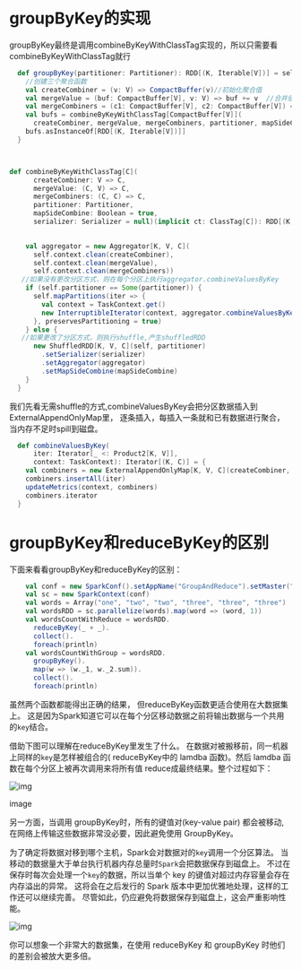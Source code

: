 # groupByKey的实现

groupByKey最终是调用combineByKeyWithClassTag实现的，所以只需要看combineByKeyWithClassTag就行

```scala
  def groupByKey(partitioner: Partitioner): RDD[(K, Iterable[V])] = self.withScope {
    //创建三个聚合函数
    val createCombiner = (v: V) => CompactBuffer(v)//初始化聚合值
    val mergeValue = (buf: CompactBuffer[V], v: V) => buf += v  //合并值
    val mergeCombiners = (c1: CompactBuffer[V], c2: CompactBuffer[V]) => c1 ++= c2//分区间合并
    val bufs = combineByKeyWithClassTag[CompactBuffer[V]](
      createCombiner, mergeValue, mergeCombiners, partitioner, mapSideCombine = false)
    bufs.asInstanceOf[RDD[(K, Iterable[V])]]
  }



def combineByKeyWithClassTag[C](
      createCombiner: V => C,
      mergeValue: (C, V) => C,
      mergeCombiners: (C, C) => C,
      partitioner: Partitioner,
      mapSideCombine: Boolean = true,
      serializer: Serializer = null)(implicit ct: ClassTag[C]): RDD[(K, C)] = self.withScope {

  
    val aggregator = new Aggregator[K, V, C](
      self.context.clean(createCombiner),
      self.context.clean(mergeValue),
      self.context.clean(mergeCombiners))
   //如果没有更改分区方式，则在每个分区上执行aggregator.combineValuesByKey
    if (self.partitioner == Some(partitioner)) {
      self.mapPartitions(iter => {
        val context = TaskContext.get()
        new InterruptibleIterator(context, aggregator.combineValuesByKey(iter, context))
      }, preservesPartitioning = true)
    } else {
   //如果更改了分区方式，则执行shuffle,产生shuffledRDD
      new ShuffledRDD[K, V, C](self, partitioner)
        .setSerializer(serializer)
        .setAggregator(aggregator)
        .setMapSideCombine(mapSideCombine)
    }
  }
```



我们先看无需shuffle的方式,combineValuesByKey会把分区数据插入到ExternalAppendOnlyMap里， 逐条插入，每插入一条就和已有数据进行聚合，当内存不足时spill到磁盘。

```scala
  def combineValuesByKey(
      iter: Iterator[_ <: Product2[K, V]],
      context: TaskContext): Iterator[(K, C)] = {
    val combiners = new ExternalAppendOnlyMap[K, V, C](createCombiner, mergeValue, mergeCombiners)
    combiners.insertAll(iter)
    updateMetrics(context, combiners)
    combiners.iterator
  }
```





# groupByKey和reduceByKey的区别

下面来看看groupByKey和reduceByKey的区别：

```scala
    val conf = new SparkConf().setAppName("GroupAndReduce").setMaster("local")
    val sc = new SparkContext(conf)
    val words = Array("one", "two", "two", "three", "three", "three")
    val wordsRDD = sc.parallelize(words).map(word => (word, 1))
    val wordsCountWithReduce = wordsRDD.
      reduceByKey(_ + _).
      collect().
      foreach(println)
    val wordsCountWithGroup = wordsRDD.
      groupByKey().
      map(w => (w._1, w._2.sum)).
      collect().
      foreach(println)
```

虽然两个函数都能得出正确的结果， 但reduceByKey函数更适合使用在大数据集上。 这是因为Spark知道它可以在每个分区移动数据之前将输出数据与一个共用的`key`结合。

借助下图可以理解在reduceByKey里发生了什么。 在数据对被搬移前，同一机器上同样的`key`是怎样被组合的( reduceByKey中的 lamdba 函数)。然后 lamdba 函数在每个分区上被再次调用来将所有值 reduce成最终结果。整个过程如下：

![img](https://raw.githubusercontent.com/jacksu/utils4s/master/spark-knowledge/images/reduceByKey.png)

image

另一方面，当调用 groupByKey时，所有的键值对(key-value pair) 都会被移动,在网络上传输这些数据非常没必要，因此避免使用 GroupByKey。

为了确定将数据对移到哪个主机，Spark会对数据对的`key`调用一个分区算法。 当移动的数据量大于单台执行机器内存总量时`Spark`会把数据保存到磁盘上。 不过在保存时每次会处理一个`key`的数据，所以当单个 key 的键值对超过内存容量会存在内存溢出的异常。 这将会在之后发行的 Spark 版本中更加优雅地处理，这样的工作还可以继续完善。 尽管如此，仍应避免将数据保存到磁盘上，这会严重影响性能。

![img](https://raw.githubusercontent.com/jacksu/utils4s/master/spark-knowledge/images/groupByKey.png)

你可以想象一个非常大的数据集，在使用 reduceByKey 和 groupByKey 时他们的差别会被放大更多倍。